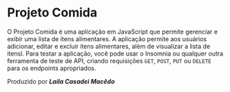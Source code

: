 # Projeto Comida

O Projeto Comida é uma aplicação em JavaScript que permite gerenciar e exibir uma lista de itens alimentares. A aplicação permite aos usuários adicionar, editar e excluir itens alimentares, além de visualizar a lista de itensl. Para testar a aplicação, você pode usar o Insomnia ou qualquer outra ferramenta de teste de API, criando requisições `GET`, `POST`, `PUT` ou `DELETE` para os endpoints apropriados.

Produzido por ***Laila Casadei Macêdo***